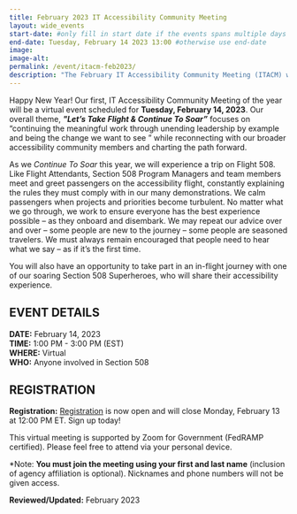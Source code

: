 ```yaml
---
title: February 2023 IT Accessibility Community Meeting
layout: wide_events
start-date: #only fill in start date if the events spans multiple days
end-date: Tuesday, February 14 2023 13:00 #otherwise use end-date
image:
image-alt: 
permalink: /event/itacm-feb2023/
description: "The February IT Accessibility Community Meeting (ITACM) will be held on Tuesday, February 14, 2023."
---
```


Happy New Year!  Our first, IT Accessibility Community Meeting of the year will be a virtual event scheduled for **Tuesday, February 14, 2023**. Our overall theme, ***"Let’s Take Flight  & Continue To Soar”*** focuses on “continuing the meaningful work through unending leadership by example and being the change we want to see ” while reconnecting with our broader accessibility community members and charting the path forward. 

As we *Continue To Soar* this year, we will experience a trip on Flight 508. Like Flight Attendants, Section 508 Program Managers and team members meet and greet passengers on the accessibility flight, constantly explaining the rules they must comply with in our many demonstrations. We calm passengers when projects and priorities become turbulent. No matter what we go through, we work to ensure everyone has the best experience possible – as they onboard and disembark. We may repeat our advice over and over – some people are new to the journey – some people are seasoned travelers. We must always remain encouraged that people need to hear what we say – as if it’s the first time.

You will also have an opportunity to take part in an in-flight journey with one of our soaring Section 508 Superheroes, who will share their accessibility experience.

## EVENT DETAILS
**DATE:** February 14, 2023  
**TIME:** 1:00 PM - 3:00 PM (EST)  
**WHERE:** Virtual  
**WHO:** Anyone involved in Section 508  

## REGISTRATION
**Registration:** [Registration](https://feedback.gsa.gov/jfe/form/SV_bf7erUZZUydCX5Q) is now open and will close Monday, February 13 at 12:00 PM ET. Sign up today! 
 
This virtual meeting is supported by Zoom for Government (FedRAMP certified). Please feel free to attend via your personal device.

*Note: **You must join the meeting using your first and last name** (inclusion of agency affiliation is optional). Nicknames and phone numbers will not be given access.

**Reviewed/Updated:** February 2023